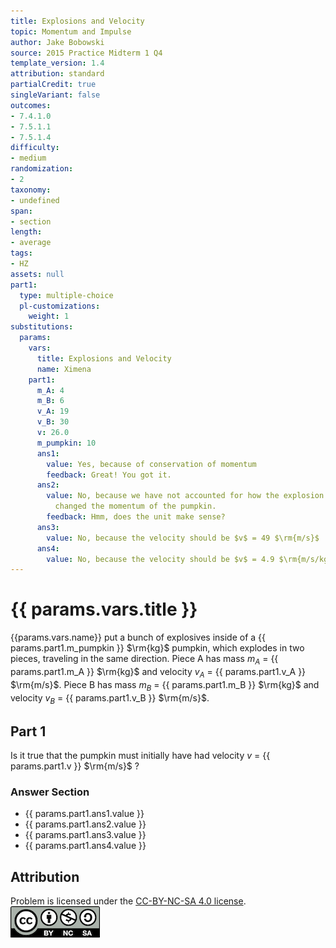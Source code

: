 ```yaml
---
title: Explosions and Velocity
topic: Momentum and Impulse
author: Jake Bobowski
source: 2015 Practice Midterm 1 Q4
template_version: 1.4
attribution: standard
partialCredit: true
singleVariant: false
outcomes:
- 7.4.1.0
- 7.5.1.1
- 7.5.1.4
difficulty:
- medium
randomization:
- 2
taxonomy:
- undefined
span:
- section
length:
- average
tags:
- HZ
assets: null
part1:
  type: multiple-choice
  pl-customizations:
    weight: 1
substitutions:
  params:
    vars:
      title: Explosions and Velocity
      name: Ximena
    part1:
      m_A: 4
      m_B: 6
      v_A: 19
      v_B: 30
      v: 26.0
      m_pumpkin: 10
      ans1:
        value: Yes, because of conservation of momentum
        feedback: Great! You got it.
      ans2:
        value: No, because we have not accounted for how the explosion might have
          changed the momentum of the pumpkin.
        feedback: Hmm, does the unit make sense?
      ans3:
        value: No, because the velocity should be $v$ = 49 $\rm{m/s}$
      ans4:
        value: No, because the velocity should be $v$ = 4.9 $\rm{m/s/kg}$
---
```

# {{ params.vars.title }}
{{params.vars.name}} put a bunch of explosives inside of a {{ params.part1.m_pumpkin }} $\rm{kg}$ pumpkin, which explodes in two pieces, traveling in the same direction.
Piece A has mass $m_A$ = {{ params.part1.m_A }} $\rm{kg}$ and velocity $v_A$ = {{ params.part1.v_A }} $\rm{m/s}$.
Piece B has mass $m_B$ = {{ params.part1.m_B }} $\rm{kg}$ and velocity $v_B$ = {{ params.part1.v_B }} $\rm{m/s}$.

## Part 1

Is it true that the pumpkin must initially have had velocity $v$ = {{ params.part1.v }} $\rm{m/s}$ ?

### Answer Section

- {{ params.part1.ans1.value }}
- {{ params.part1.ans2.value }}
- {{ params.part1.ans3.value }}
- {{ params.part1.ans4.value }}

## Attribution

Problem is licensed under the [CC-BY-NC-SA 4.0 license](https://creativecommons.org/licenses/by-nc-sa/4.0/).<br> ![The Creative Commons 4.0 license requiring attribution-BY, non-commercial-NC, and share-alike-SA license.](https://raw.githubusercontent.com/firasm/bits/master/by-nc-sa.png)
